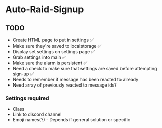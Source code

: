 # Auto-Raid-Signup

> 


## TODO

- Create HTML page to put in settings ✅
- Make sure they're saved to localstorage ✅
- Display set settings on settings page ✅
- Grab settings into main ✅
- Make sure the alarm is persistent ✅
- Need a check to make sure that settings are saved before attempting sign-up ✅
- Needs to remember if message has been reacted to already
- Need array of previously reacted to message ids?

### Settings required

- Class
- Link to discord channel
- Emoji names(?) - Depends if general solution or specific